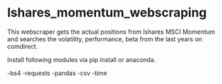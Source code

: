 # Ishares_momentum_webscraping
This webscraper gets the actual positions from Ishares MSCI Momentum and searches the volatility, performance, beta from the last  years on comdirect.

Install following modules via pip install or anaconda.

-bs4
-requests
-pandas
-csv
-time



